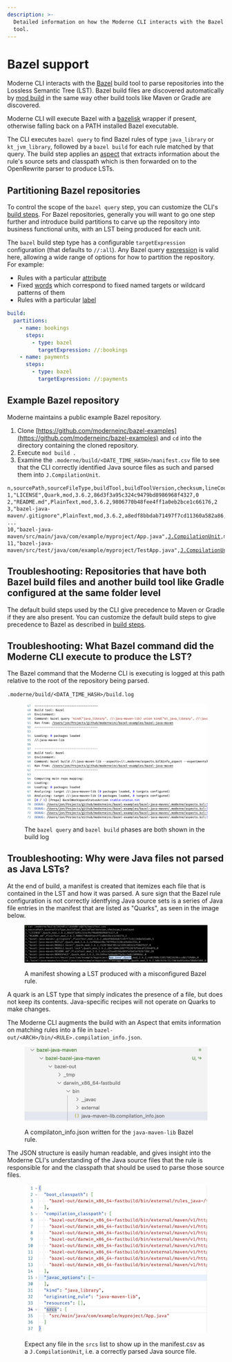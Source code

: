 ```yaml
---
description: >-
  Detailed information on how the Moderne CLI interacts with the Bazel build
  tool.
---
```


# Bazel support

Moderne CLI interacts with the [Bazel](https://bazel.build/) build tool to parse repositories into the Lossless Semantic Tree (LST). Bazel build files are discovered automatically by [mod build](../cli-reference.md#mod-build) in the same way other build tools like Maven or Gradle are discovered.

Moderne CLI will execute Bazel with a [bazelisk](https://github.com/bazelbuild/bazelisk) wrapper if present, otherwise falling back on a PATH installed Bazel executable.

The CLI executes `bazel query` to find Bazel rules of type `java_library` or `kt_jvm_library`, followed by a `bazel build` for each rule matched by that query. The build step applies an [aspect](https://bazel.build/extending/aspects) that extracts information about the rule's source sets and classpath which is then forwarded on to the OpenRewrite parser to produce LSTs.

## Partitioning Bazel repositories

To control the scope of the `bazel query` step, you can customize the CLI's [build steps](build-steps.md). For Bazel repositories, generally you will want to go one step further and introduce build partitions to carve up the repository into business functional units, with an LST being produced for each unit.

The `bazel` build step type has a configurable `targetExpression` configuration (that defaults to `//:all`). Any Bazel query [expression](https://bazel.build/query/language#expressions) is valid here, allowing a wide range of options for how to partition the repository. For example:

* Rules with a particular [attribute](https://bazel.build/query/language#attr)
* Fixed [words](https://bazel.build/query/language#target-patterns) which correspond to fixed named targets or wildcard patterns of them
* Rules with a particular [label](https://bazel.build/query/language#labels)

```yaml
build:
  partitions:
    - name: bookings
      steps:
        - type: bazel
          targetExpression: //:bookings
    - name: payments
      steps:
        - type: bazel
          targetExpression: //:payments

```

## Example Bazel repository

Moderne maintains a public example Bazel repository.&#x20;

1. Clone [https://github.com/moderneinc/bazel-examples](https://github.com/moderneinc/bazel-examples) and `cd` into the directory containing the cloned repository.
2. Execute `mod build .`
3. Examine the `.moderne/build/<DATE_TIME_HASH>/manifest.csv` file to see that the CLI correctly identified Java source files as such and parsed them into `J.CompilationUnit`.

<pre class="language-csv"><code class="lang-csv">n,sourcePath,sourceFileType,buildTool,buildToolVersion,checksum,lineCount
1,"LICENSE",Quark,mod,3.6.2,86d3f3a95c324c9479bd8986968f4327,0
2,"README.md",PlainText,mod,3.6.2,9806770b48fee4ff1a0eb2bce1c66176,2
3,"bazel-java-maven/.gitignore",PlainText,mod,3.6.2,a8edf8bbdab71497f7cd11360a582a86,5
...
10,"bazel-java-maven/src/main/java/com/example/myproject/App.java",<a data-footnote-ref href="#user-content-fn-1">J.CompilationUnit</a>,mod,3.6.2,4b01908c328578022630cccdb1719d04,0
11,"bazel-java-maven/src/test/java/com/example/myproject/TestApp.java",<a data-footnote-ref href="#user-content-fn-2">J.CompilationUnit</a>,mod,3.6.2,b8b7619c3321903bd9549b4f0b8bfd88,0
</code></pre>

## Troubleshooting: Repositories that have both Bazel build files and another build tool like Gradle configured at the same folder level

The default build steps used by the CLI give precedence to Maven or Gradle if they are also present. You can customize the default build steps to give precedence to Bazel as described in [build steps](build-steps.md).

## Troubleshooting: What Bazel command did the Moderne CLI execute to produce the LST?

The Bazel command that the Moderne CLI is executing is logged at this path relative to the root of the repository being parsed.

`.moderne/build/<DATA_TIME_HASH>/build.log`

<figure><img src="../../../.gitbook/assets/image (45).png" alt=""><figcaption><p>The <code>bazel query</code> and <code>bazel build</code> phases are both shown in the build log</p></figcaption></figure>

## Troubleshooting: Why were Java files not parsed as Java LSTs?

At the end of build, a manifest is created that itemizes each file that is contained in the LST and how it was parsed. A sure sign that the Bazel rule configuration is not correctly identfying Java source sets is a series of Java file entries in the manifest that are listed as "Quarks", as seen in the image below.

<figure><img src="../../../.gitbook/assets/image (3) (1) (1) (1).png" alt=""><figcaption><p>A manifest showing a LST produced with a misconfigured Bazel rule.</p></figcaption></figure>

A quark is an LST type that simply indicates the presence of a file, but does not keep its contents. Java-specific recipes will not operate on Quarks to make changes.

The Moderne CLI augments the build with an Aspect that emits information on matching rules into a file in `bazel-out/<ARCH>/bin/<RULE>.compilation_info.json`.

<figure><img src="../../../.gitbook/assets/image (5) (1).png" alt=""><figcaption><p>A compilaton_info.json written for the <code>java-maven-lib</code> Bazel rule.</p></figcaption></figure>

The JSON structure is easily human readable, and gives insight into the Moderne CLI's understanding of the Java source files that the rule is responsible for and the classpath that should be used to parse those source files.

<figure><img src="../../../.gitbook/assets/image (6) (1).png" alt=""><figcaption><p>Expect any file in the <code>srcs</code> list to show up in the manifest.csv as a <code>J.CompilationUnit</code>, i.e. a correctly parsed Java source file.</p></figcaption></figure>

[^1]: Indication that parsing is configured correctly.

[^2]: Indication that parsing is configured correctly.
